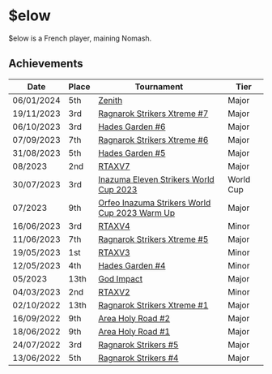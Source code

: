 # $elow

$elow is a French player, maining Nomash.

## Achievements

| Date | Place | Tournament | Tier |
| - | - | - | - |
| 06/01/2024 | 5th | [Zenith](inapedia/tournaments/misc/zenith.md) | Major |
| 19/11/2023 | 3rd | [Ragnarok Strikers Xtreme #7](inapedia/tournaments/ragna/ragnax7.md) | Major |
| 06/10/2023 | 3rd | [Hades Garden #6](inapedia/tournaments/hg/hg6.md) | Major |
| 07/09/2023 | 7th | [Ragnarok Strikers Xtreme #6](../..//tournaments/ragna/ragnax6.md) | Major |
| 31/08/2023 | 5th | [Hades Garden #5](../..//tournaments/hg/hg5.md) | Major |
| 08/2023 | 2nd | [RTAXV7](../..//tournaments/rtaxv/rtaxv7.md) | Major |
| 30/07/2023 | 3rd | [Inazuma Eleven Strikers World Cup 2023](../..//tournaments/worldcup23.md) | World Cup |
| 07/2023 | 9th | [Orfeo Inazuma Strikers World Cup 2023 Warm Up](inapedia/tournaments/misc/orfeowc.md) | Major |
| 16/06/2023 | 3rd | [RTAXV4](../..//tournaments/rtaxv/rtaxv4.md) | Minor |
| 11/06/2023 | 7th | [Ragnarok Strikers Xtreme #5](../..//tournaments/ragna/ragnax5.md) | Major |
| 19/05/2023 | 1st | [RTAXV3](../..//tournaments/rtaxv/rtaxv3.md) | Minor |
| 12/05/2023 | 4th | [Hades Garden #4](../..//tournaments/hg/hg4.md) | Minor |
| 05/2023 | 13th | [God Impact](../..//tournaments/misc/godimpact.md) | Major |
| 04/03/2023 | 2nd | [RTAXV2](../..//tournaments/rtaxv/rtaxv2.md) | Minor |
| 02/10/2022 | 13th | [Ragnarok Strikers Xtreme #1](../..//tournaments/ragna/ragnax1.md) | Major |
| 16/09/2022 | 9th | [Area Holy Road #2](../..//tournaments/misc/holyroad2.md) | Major |
| 18/06/2022 | 9th | [Area Holy Road #1](../..//tournaments/misc/holyroad1.md) | Major |
| 24/07/2022 | 3rd | [Ragnarok Strikers #5](../..//tournaments/ragna/ragna5.md) | Major |
| 13/06/2022 | 5th | [Ragnarok Strikers #4](../..//tournaments/ragna/ragna4.md) | Major |

